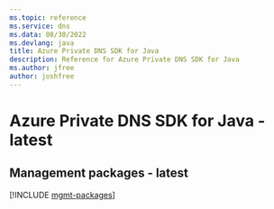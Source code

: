 ```yaml
---
ms.topic: reference
ms.service: dns
ms.data: 08/30/2022
ms.devlang: java
title: Azure Private DNS SDK for Java
description: Reference for Azure Private DNS SDK for Java
ms.author: jfree
author: joshfree
---
```

# Azure Private DNS SDK for Java - latest

## Management packages - latest
[!INCLUDE [mgmt-packages](private-dns-mgmt-index.md)]
